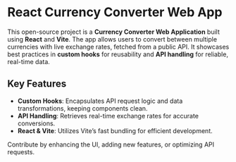# React Currency Converter Web App

This open-source project is a **Currency Converter Web Application** built using **React** and **Vite**. The app allows users to convert between multiple currencies with live exchange rates, fetched from a public API. It showcases best practices in **custom hooks** for reusability and **API handling** for reliable, real-time data.

## Key Features

- **Custom Hooks**: Encapsulates API request logic and data transformations, keeping components clean.
- **API Handling**: Retrieves real-time exchange rates for accurate conversions.
- **React & Vite**: Utilizes Vite’s fast bundling for efficient development.

Contribute by enhancing the UI, adding new features, or optimizing API requests.
